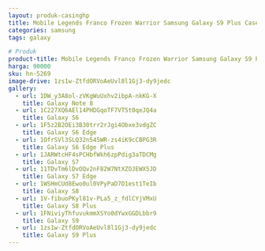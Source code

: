 ```yaml
---
layout: produk-casinghp
title: Mobile Legends Franco Frozen Warrior Samsung Galaxy S9 Plus Case
categories: samsung
tags: galaxy

# Produk
product-title: Mobile Legends Franco Frozen Warrior Samsung Galaxy S9 Plus Case
harga: 90000
sku: hn-5269
image-drive: 1zs1w-ZtfdORVoAeUvl8l1Gj3-dy9jedc
gallery:
  - url: 1DW_y3A8ol-zVKgWuUxhv2ibpA-nkKG-X
    title: Galaxy Note 8
  - url: 1C227XQ6AEl14PHDGqoTF7VT5t0qeJQ4a
    title: Galaxy S6
  - url: 1F5z2B2OEi3B30trr2rJgi4Obxe3vdgZC
    title: Galaxy S6 Edge
  - url: 1OfrSVl3SLQ32n545WR-zs4iK9cCBPG3R
    title: Galaxy S6 Edge Plus
  - url: 1JARWtcHF4sPCHbfWkh6zpPdig3aTDCMg
    title: Galaxy S7
  - url: 11TDvTm6lDvOQv2nF82W7NtXZOJEWX5JD
    title: Galaxy S7 Edge
  - url: 1WSHmCUd8Ewo0ul0VPyPaD7D1est1TeIb
    title: Galaxy S8
  - url: 1V-fibuoPKyl81v-PLa5_z_fdlCYjVMxU
    title: Galaxy S8 Plus
  - url: 1FNiviyThfuvukmmXSYo0dYwxGGDLbbr9
    title: Galaxy S9
  - url: 1zs1w-ZtfdORVoAeUvl8l1Gj3-dy9jedc
    title: Galaxy S9 Plus
---
```

